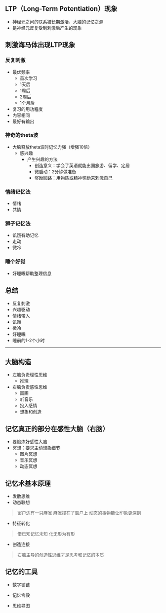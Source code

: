 ## LTP（Long-Term Potentiation）现象
- 神经元之间的联系被长期激活，大脑的记忆之源
- 是神经元反复受到刺激后产生的现象

## 刺激海马体出现LTP现象

### 反复刺激
- 最优频率
    - 首次学习
    - 1天后
    - 1周后
    - 2周后
    - 1个月后
- 复习的用功程度
- 内容相同
- 最好有输出
### 神奇的theta波
- 大脑释放theta波时记忆力强（增强10倍）
    - 感兴趣
        - 产生兴趣的方法
            - 创造意义：学会了英语就能出国旅游、留学、定居
            - 微启动：2分钟做准备
            - 奖励回路：用物质或精神奖励来刺激自己
### 情绪记忆法
- 情绪
- 共情
### 狮子记忆法
- 饥饿有助记忆
- 走动
- 微冷
### 睡个好觉
- 好睡眠帮助整理信息

## 总结
- 反复刺激
- 兴趣驱动
- 情绪带入
- 饥饿
- 微冷
- 好睡眠
- 睡前的1-2个小时

----------------------------------------------------------------

## 大脑构造
- 左脑负责理性思维
    - 推理
- 右脑负责感性思维
    - 画画
    - 听音乐
    - 投入感情
    - 想象和创造

## 记忆真正的部分在感性大脑（右脑）
- 要锻炼好感性大脑
- 冥想：要求主动想象细节
    - 图片冥想
    - 音乐冥想
    - 动态冥想

## 记忆术基本原理
- 发散思维
- 动态联想
> 窗户边有一只麻雀
> 麻雀撞在了窗户上
> 动态的事物能让印象更深刻

- 特征转化
> 借已知记忆未知
> 化无形为有形

- 创造连接

> 右脑主导的创造性思维才是思考和记忆的本质

## 记忆的工具
- 数字锁链

- 记忆宫殿

- 思维导图